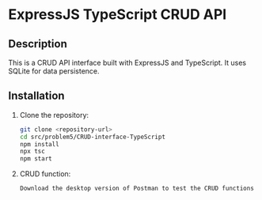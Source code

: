 # ExpressJS TypeScript CRUD API

## Description

This is a CRUD API interface built with ExpressJS and TypeScript. It uses SQLite for data persistence.

## Installation

1. Clone the repository:
   ```bash
   git clone <repository-url>
   cd src/problem5/CRUD-interface-TypeScript
   npm install
   npx tsc
   npm start

2. CRUD function:
    ```bash
    Download the desktop version of Postman to test the CRUD functions using POST, GET, PUT, DELETE.
